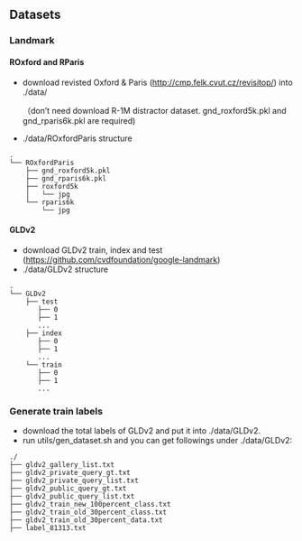 ## Datasets
### Landmark
#### ROxford and RParis
* download revisted Oxford & Paris (http://cmp.felk.cvut.cz/revisitop/) into ./data/

   （don’t need download R-1M distractor dataset. gnd_roxford5k.pkl and gnd_rparis6k.pkl  are required)
* ./data/ROxfordParis structure
```plaintext
.
└── ROxfordParis
    ├── gnd_roxford5k.pkl
    ├── gnd_rparis6k.pkl
    ├── roxford5k
    │   └── jpg
    └── rparis6k
        └── jpg
```

#### GLDv2
* download GLDv2 train, index and test (https://github.com/cvdfoundation/google-landmark)
* ./data/GLDv2 structure
```plaintext
.
└── GLDv2
    ├── test
       ├── 0
       ├── 1
       ...
    ├── index
       ├── 0
       ├── 1
       ...
    └── train
       ├── 0
       ├── 1
       ...
```

### Generate train labels
* download the total labels of GLDv2 and put it into ./data/GLDv2.
* run utils/gen_dataset.sh and you can get followings under ./data/GLDv2:
```plaintext
./
├── gldv2_gallery_list.txt
├── gldv2_private_query_gt.txt
├── gldv2_private_query_list.txt
├── gldv2_public_query_gt.txt
├── gldv2_public_query_list.txt
├── gldv2_train_new_100percent_class.txt
├── gldv2_train_old_30percent_class.txt
├── gldv2_train_old_30percent_data.txt
├── label_81313.txt
```
